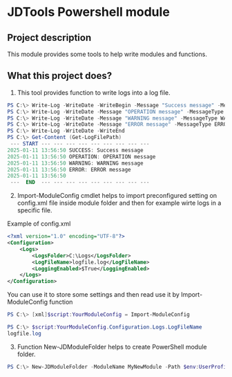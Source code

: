 # JDTools Powershell module
## Project description
This module provides some tools to help write modules and functions.

## What this project does?
1. This tool provides function to write logs into a log file.

```powershell
PS C:\> Write-Log -WriteDate -WriteBegin -Message "Success message" -MessageType SUCCESS
PS C:\> Write-Log -WriteDate -Message "OPERATION message" -MessageType OPERATION
PS C:\> Write-Log -WriteDate -Message "WARNING message" -MessageType WARNING
PS C:\> Write-Log -WriteDate -Message "ERROR message" -MessageType ERROR
PS C:\> Write-Log -WriteDate -WriteEnd
PS C:\> Get-Content (Get-LogFilePath)
 --- START --- --- --- --- --- --- --- --- --- 
2025-01-11 13:56:50 SUCCESS: Success message
2025-01-11 13:56:50 OPERATION: OPERATION message
2025-01-11 13:56:50 WARNING: WARNING message
2025-01-11 13:56:50 ERROR: ERROR message
2025-01-11 13:56:50 
 ---  END  --- --- --- --- --- --- --- --- ---
```

2. Import-ModuleConfig cmdlet helps to import preconfigured setting on config.xml file inside module folder and then for example wirte logs in a specific file. 

Example of config.xml
```xml
<?xml version="1.0" encoding="UTF-8"?>
<Configuration>
    <Logs>
        <LogsFolder>C:\Logs</LogsFolder>
        <LogFileName>logfile.log</LogFileName>        
        <LoggingEnabled>$True</LoggingEnabled>
    </Logs>
</Configuration>
```

You can use it to store some settings and then read use it by Import-ModuleConfig function

```powershell
PS C:\> [xml]$script:YourModuleConfig = Import-ModuleConfig

PS C:\> $script:YourModuleConfig.Configuration.Logs.LogFileName
logfile.log
```

3. Function New-JDModuleFolder helps to create PowerShell module folder.

```powershell
PS C:\> New-JDModuleFolder -ModuleName MyNewModule -Path $env:UserProfile\Documents\WindowsPowerShell\Modules\
```